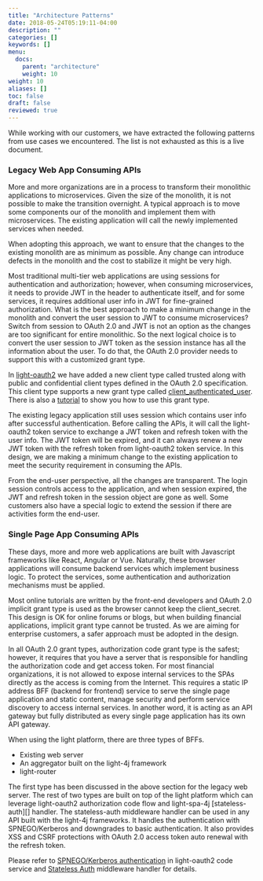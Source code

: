 ```yaml
---
title: "Architecture Patterns"
date: 2018-05-24T05:19:11-04:00
description: ""
categories: []
keywords: []
menu:
  docs:
    parent: "architecture"
    weight: 10
weight: 10
aliases: []
toc: false
draft: false
reviewed: true
---
```


While working with our customers, we have extracted the following patterns from use cases we encountered. The list is not exhausted as this is a live document. 

### Legacy Web App Consuming APIs

More and more organizations are in a process to transform their monolithic applications to microservices. Given the size of the monolith, it is not possible to make the transition overnight. A typical approach is to move some components our of the monolith and implement them with microservices. The existing application will call the newly implemented services when needed. 

When adopting this approach, we want to ensure that the changes to the existing monolith are as minimum as possible. Any change can introduce defects in the monolith and the cost to stabilize it might be very high. 

Most traditional multi-tier web applications are using sessions for authentication and authorization; however, when consuming microservices, it needs to provide JWT in the header to authenticate itself, and for some services, it requires additional user info in JWT for fine-grained authorization. What is the best approach to make a minimum change in the monolith and convert the user session to JWT to consume microservices? Switch from session to OAuth 2.0 and JWT is not an option as the changes are too significant for entire monolithic. So the next logical choice is to convert the user session to JWT token as the session instance has all the information about the user.  To do that, the OAuth 2.0 provider needs to support this with a customized grant type.

In [light-oauth2][] we have added a new client type called trusted along with public and confidential client types defined in the OAuth 2.0 specification. This client type supports a new grant type called [client_authenticated_user][]. There is also a [tutorial] to show you how to use this grant type. 

The existing legacy application still uses session which contains user info after successful authentication. Before calling the APIs, it will call the light-oauth2 token service to exchange a JWT token and refresh token with the user info. The JWT token will be expired, and it can always renew a new JWT token with the refresh token from light-oauth2 token service. In this design, we are making a minimum change to the existing application to meet the security requirement in consuming the APIs. 

From the end-user perspective, all the changes are transparent. The login session controls access to the application, and when session expired, the JWT and refresh token in the session object are gone as well. Some customers also have a special logic to extend the session if there are activities form the end-user. 

### Single Page App Consuming APIs

These days, more and more web applications are built with Javascript frameworks like React, Angular or Vue. Naturally, these browser applications will consume backend services which implement business logic. To protect the services, some authentication and authorization mechanisms must be applied. 

Most online tutorials are written by the front-end developers and OAuth 2.0 implicit grant type is used as the browser cannot keep the client_secret. This design is OK for online forums or blogs, but when building financial applications, implicit grant type cannot be trusted. As we are aiming for enterprise customers, a safer approach must be adopted in the design.

In all OAuth 2.0 grant types, authorization code grant type is the safest; however, it requires that you have a server that is responsible for handling the authorization code and get access token. For most financial organizations, it is not allowed to expose internal services to the SPAs directly as the access is coming from the Internet. This requires a static IP address BFF (backend for frontend)  service to serve the single page application and static content, manage security and perform service discovery to access internal services. In another word, it is acting as an API gateway but fully distributed as every single page application has its own API gateway. 

When using the light platform, there are three types of BFFs. 

* Existing web server
* An aggregator built on the light-4j framework
* light-router

The first type has been discussed in the above section for the legacy web server. The rest of two types are built on top of the light platform which can leverage light-oauth2 authorization code flow and light-spa-4j [stateless-auth][] handler.  The stateless-auth middleware handler can be used in any API built with the light-4j frameworks. It handles the authentication with SPNEGO/Kerberos and downgrades to basic authentication. It also provides XSS and CSRF protections with OAuth 2.0 access token auto renewal with the refresh token. 

Please refer to [SPNEGO/Kerberos authentication][] in light-oauth2 code service and [Stateless Auth][] middleware handler for details. 


[light-oauth2]: /service/oauth/
[client_authenticated_user]: /service/oauth/service/custom/
[tutorial]: /tutorial/oauth/custom/
[Stateless Auth]: /style/light-spa-4j/stateless-auth/
[SPNEGO/Kerberos authentication]: /service/oauth/service/code/

